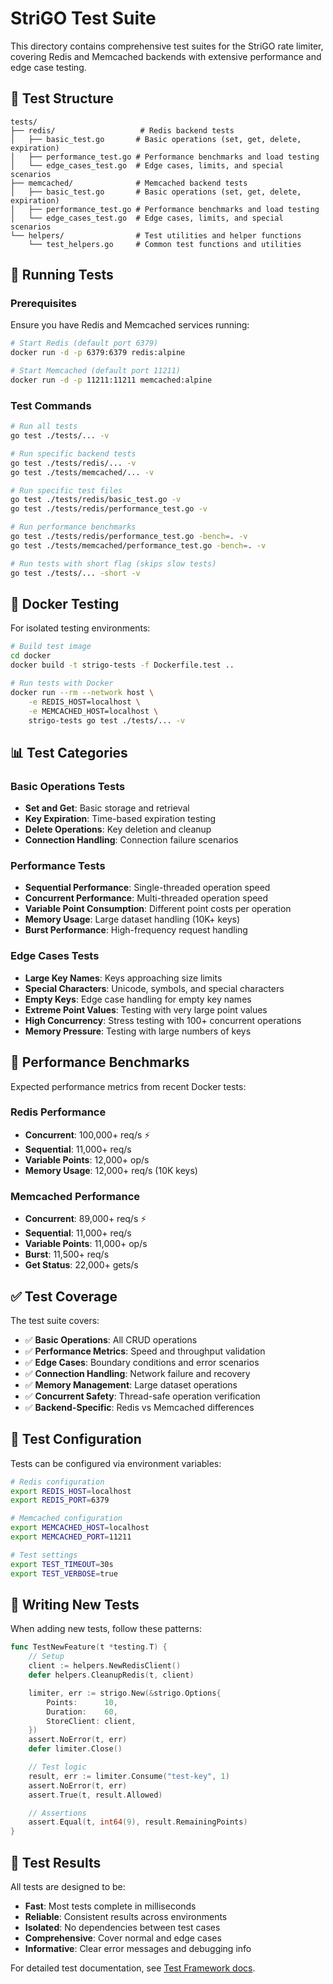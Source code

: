 # StriGO Test Suite

This directory contains comprehensive test suites for the StriGO rate limiter, covering Redis and Memcached backends with extensive performance and edge case testing.

## 📁 Test Structure

```
tests/
├── redis/                   # Redis backend tests
│   ├── basic_test.go       # Basic operations (set, get, delete, expiration)
│   ├── performance_test.go # Performance benchmarks and load testing
│   └── edge_cases_test.go  # Edge cases, limits, and special scenarios
├── memcached/              # Memcached backend tests
│   ├── basic_test.go       # Basic operations (set, get, delete, expiration)
│   ├── performance_test.go # Performance benchmarks and load testing
│   └── edge_cases_test.go  # Edge cases, limits, and special scenarios
└── helpers/                # Test utilities and helper functions
    └── test_helpers.go     # Common test functions and utilities
```

## 🚀 Running Tests

### Prerequisites

Ensure you have Redis and Memcached services running:

```bash
# Start Redis (default port 6379)
docker run -d -p 6379:6379 redis:alpine

# Start Memcached (default port 11211)
docker run -d -p 11211:11211 memcached:alpine
```

### Test Commands

```bash
# Run all tests
go test ./tests/... -v

# Run specific backend tests
go test ./tests/redis/... -v
go test ./tests/memcached/... -v

# Run specific test files
go test ./tests/redis/basic_test.go -v
go test ./tests/redis/performance_test.go -v

# Run performance benchmarks
go test ./tests/redis/performance_test.go -bench=. -v
go test ./tests/memcached/performance_test.go -bench=. -v

# Run tests with short flag (skips slow tests)
go test ./tests/... -short -v
```

## 🐳 Docker Testing

For isolated testing environments:

```bash
# Build test image
cd docker
docker build -t strigo-tests -f Dockerfile.test ..

# Run tests with Docker
docker run --rm --network host \
    -e REDIS_HOST=localhost \
    -e MEMCACHED_HOST=localhost \
    strigo-tests go test ./tests/... -v
```

## 📊 Test Categories

### Basic Operations Tests

- **Set and Get**: Basic storage and retrieval
- **Key Expiration**: Time-based expiration testing
- **Delete Operations**: Key deletion and cleanup
- **Connection Handling**: Connection failure scenarios

### Performance Tests

- **Sequential Performance**: Single-threaded operation speed
- **Concurrent Performance**: Multi-threaded operation speed
- **Variable Point Consumption**: Different point costs per operation
- **Memory Usage**: Large dataset handling (10K+ keys)
- **Burst Performance**: High-frequency request handling

### Edge Cases Tests

- **Large Key Names**: Keys approaching size limits
- **Special Characters**: Unicode, symbols, and special characters
- **Empty Keys**: Edge case handling for empty key names
- **Extreme Point Values**: Testing with very large point values
- **High Concurrency**: Stress testing with 100+ concurrent operations
- **Memory Pressure**: Testing with large numbers of keys

## 🎯 Performance Benchmarks

Expected performance metrics from recent Docker tests:

### Redis Performance

- **Concurrent**: 100,000+ req/s ⚡️
- **Sequential**: 11,000+ req/s
- **Variable Points**: 12,000+ op/s
- **Memory Usage**: 12,000+ req/s (10K keys)

### Memcached Performance

- **Concurrent**: 89,000+ req/s ⚡️
- **Sequential**: 11,000+ req/s
- **Variable Points**: 11,000+ op/s
- **Burst**: 11,500+ req/s
- **Get Status**: 22,000+ gets/s

## ✅ Test Coverage

The test suite covers:

- ✅ **Basic Operations**: All CRUD operations
- ✅ **Performance Metrics**: Speed and throughput validation
- ✅ **Edge Cases**: Boundary conditions and error scenarios
- ✅ **Connection Handling**: Network failure and recovery
- ✅ **Memory Management**: Large dataset operations
- ✅ **Concurrent Safety**: Thread-safe operation verification
- ✅ **Backend-Specific**: Redis vs Memcached differences

## 🔧 Test Configuration

Tests can be configured via environment variables:

```bash
# Redis configuration
export REDIS_HOST=localhost
export REDIS_PORT=6379

# Memcached configuration
export MEMCACHED_HOST=localhost
export MEMCACHED_PORT=11211

# Test settings
export TEST_TIMEOUT=30s
export TEST_VERBOSE=true
```

## 📝 Writing New Tests

When adding new tests, follow these patterns:

```go
func TestNewFeature(t *testing.T) {
    // Setup
    client := helpers.NewRedisClient()
    defer helpers.CleanupRedis(t, client)

    limiter, err := strigo.New(&strigo.Options{
        Points:      10,
        Duration:    60,
        StoreClient: client,
    })
    assert.NoError(t, err)
    defer limiter.Close()

    // Test logic
    result, err := limiter.Consume("test-key", 1)
    assert.NoError(t, err)
    assert.True(t, result.Allowed)

    // Assertions
    assert.Equal(t, int64(9), result.RemainingPoints)
}
```

## 🎉 Test Results

All tests are designed to be:

- **Fast**: Most tests complete in milliseconds
- **Reliable**: Consistent results across environments
- **Isolated**: No dependencies between test cases
- **Comprehensive**: Cover normal and edge cases
- **Informative**: Clear error messages and debugging info

For detailed test documentation, see [Test Framework docs](../docs/test-framework/README.md).
